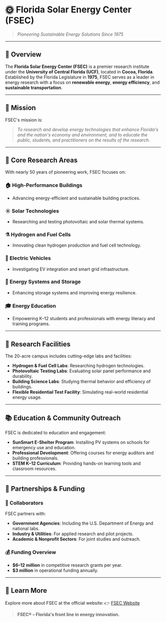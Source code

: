 # 🌞 Florida Solar Energy Center (FSEC)

> *Pioneering Sustainable Energy Solutions Since 1975*

---

## 📍 Overview

The **Florida Solar Energy Center (FSEC)** is a premier research institute under the **University of Central Florida (UCF)**, located in **Cocoa, Florida**. Established by the Florida Legislature in **1975**, FSEC serves as a leader in energy research with a focus on **renewable energy**, **energy efficiency**, and **sustainable transportation**.

---

## 🎯 Mission

FSEC's mission is:

> *To research and develop energy technologies that enhance Florida's and the nation's economy and environment, and to educate the public, students, and practitioners on the results of the research.*

---

## 🔬 Core Research Areas

With nearly 50 years of pioneering work, FSEC focuses on:

### 🏠 High-Performance Buildings
- Advancing energy-efficient and sustainable building practices.

### ☀️ Solar Technologies
- Researching and testing photovoltaic and solar thermal systems.

### ⚗️ Hydrogen and Fuel Cells
- Innovating clean hydrogen production and fuel cell technology.

### 🚗 Electric Vehicles
- Investigating EV integration and smart grid infrastructure.

### 🔋 Energy Systems and Storage
- Enhancing storage systems and improving energy resilience.

### 🎓 Energy Education
- Empowering K–12 students and professionals with energy literacy and training programs.

---

## 🧪 Research Facilities

The 20-acre campus includes cutting-edge labs and facilities:

- **Hydrogen & Fuel Cell Labs**: Researching hydrogen technologies.
- **Photovoltaic Testing Labs**: Evaluating solar panel performance and durability.
- **Building Science Labs**: Studying thermal behavior and efficiency of buildings.
- **Flexible Residential Test Facility**: Simulating real-world residential energy usage.

---

## 📚 Education & Community Outreach

FSEC is dedicated to education and engagement:

- **SunSmart E-Shelter Program**: Installing PV systems on schools for emergency use and education.
- **Professional Development**: Offering courses for energy auditors and building professionals.
- **STEM K–12 Curriculum**: Providing hands-on learning tools and classroom resources.

---

## 🤝 Partnerships & Funding

### 🧩 Collaborators
FSEC partners with:
- **Government Agencies**: Including the U.S. Department of Energy and national labs.
- **Industry & Utilities**: For applied research and pilot projects.
- **Academic & Nonprofit Sectors**: For joint studies and outreach.

### 💰 Funding Overview
- **$6–12 million** in competitive research grants per year.
- **$3 million** in operational funding annually.

---

## 🔗 Learn More

Explore more about FSEC at the official website:
👉 [FSEC Website](https://www.fsec.ucf.edu/)

> **FSEC® – Florida's front line in energy innovation.**

